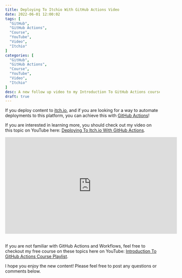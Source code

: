 ```yaml
---
title: Deploying To Itchio With GitHub Actions Video
date: 2022-06-01 12:00:02
tags: [
  "GitHub",
  "GitHub Actions",
  "Course",
  "YouTube",
  "Video",
  "Itchio"
]
categories: [
  "GitHub",
  "GitHub Actions",
  "Course",
  "YouTube",
  "Video",
  "Itchio"
]
desc: A new follow up video to my Introduction To GitHub Actions course that shows you how to automate deployments to Itch.io with GitHub Actions!
draft: true
---
```


If you deploy content to [itch.io](https://itch.io/), and if you are looking for a way to automate deployments to this platform, you can achieve this with [GitHub Actions](https://github.com/features/actions)!

If you are interested in learning more, you should check out my video on this topic on YouTube here: <a href="https://youtu.be/TXROTe0ASeM" target="_blank">Deploying To Itch.io With GitHub Actions</a>.

<div style="text-align: center;"><iframe width="560" height="315" src="https://www.youtube.com/embed/TXROTe0ASeM" title="YouTube video player" frameborder="0" allow="accelerometer; autoplay; clipboard-write; encrypted-media; gyroscope; picture-in-picture" allowfullscreen></iframe></div><br />

If you are not familiar with GitHub Actions and Workflows, feel free to checkout my free course on these topics here on YouTube: <a href="https://youtube.com/playlist?list=PLmcXe0-sfoSig2tvPV6FOLFb9O5ruP_mG" target="_blank">Introduction To GitHub Actions Course Playlist</a>.

I hope you enjoy the new content! Please feel free to post any questions or comments below.
